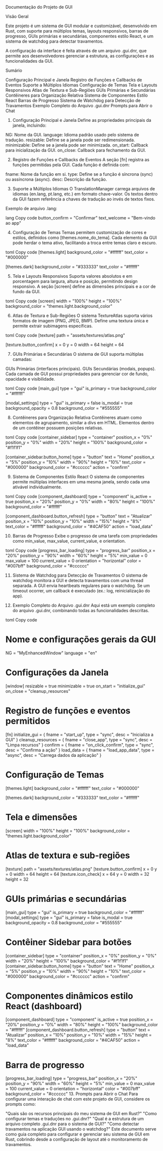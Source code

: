 Documentação do Projeto de GUI

Visão Geral

Este projeto é um sistema de GUI modular e customizável, desenvolvido em Rust, com suporte para múltiplos temas, layouts responsivos, barras de progresso, GUIs primárias e secundárias, componentes estilo React, e um sistema de watchdog para detectar travamentos.

A configuração da interface é feita através de um arquivo .gui.dnr, que permite aos desenvolvedores gerenciar a estrutura, as configurações e as funcionalidades da GUI.

Sumário

Configuração Principal e Janela
Registro de Funções e Callbacks de Eventos
Suporte a Múltiplos Idiomas
Configuração de Temas
Tela e Layouts Responsivos
Atlas de Textura e Sub-Regiões
GUIs Primárias e Secundárias
Contêineres para Organização Relativa
Sistema de Componentes Estilo React
Barras de Progresso
Sistema de Watchdog para Detecção de Travamentos
Exemplo Completo do Arquivo .gui.dnr
Prompts para Abrir o Chat

1. Configuração Principal e Janela
Define as propriedades principais da janela, incluindo:

NG: Nome da GUI.
language: Idioma padrão usado pelo sistema de tradução.
resizable: Define se a janela pode ser redimensionada.
minimizable: Define se a janela pode ser minimizada.
on_start: Callback para inicialização da GUI.
on_close: Callback para fechamento da GUI.

2. Registro de Funções e Callbacks de Eventos
A seção [fn] registra as funções permitidas pela GUI. Cada função é definida com:

fname: Nome da função em si.
type: Define se a função é síncrona (sync) ou assíncrona (async).
desc: Descrição da função.

3. Suporte a Múltiplos Idiomas
O TranslationManager carrega arquivos de idiomas (en.lang, pt.lang, etc.) em formato chave-valor. Os textos dentro da GUI fazem referência a chaves de tradução ao invés de textos fixos.

Exemplo de arquivo .lang:

lang
Copy code
button_confirm = "Confirmar"
text_welcome = "Bem-vindo ao app"

4. Configuração de Temas
Temas permitem customização de cores e estilos, definidos como [themes.nome_do_tema]. Cada elemento da GUI pode herdar o tema ativo, facilitando a troca entre temas claro e escuro.

toml
Copy code
[themes.light]
background_color = "#ffffff"
text_color = "#000000"

[themes.dark]
background_color = "#333333"
text_color = "#ffffff"

5. Tela e Layouts Responsivos
Suporta valores absolutos e em porcentagem para largura, altura e posição, permitindo design responsivo. A seção [screen] define as dimensões principais e a cor de fundo da GUI.

toml
Copy code
[screen]
width = "100%"
height = "100%"
background_color = "themes.light.background_color"

6. Atlas de Textura e Sub-Regiões
O sistema TextureAtlas suporta vários formatos de imagem (PNG, JPEG, BMP). Define uma textura única e permite extrair subimagens específicas.

toml
Copy code
[texture]
path = "assets/textures/atlas.png"

[texture.button_confirm]
x = 0
y = 0
width = 64
height = 64

7. GUIs Primárias e Secundárias
O sistema de GUI suporta múltiplas camadas:

GUIs Primárias (interfaces principais).
GUIs Secundárias (modais, popups).
Cada camada de GUI possui propriedades para gerenciar cor de fundo, opacidade e visibilidade.

toml
Copy code
[main_gui]
type = "gui"
is_primary = true
background_color = "#ffffff"

[modal_settings]
type = "gui"
is_primary = false
is_modal = true
background_opacity = 0.8
background_color = "#555555"

8. Contêineres para Organização Relativa
Contêineres atuam como elementos de agrupamento, similar a divs em HTML. Elementos dentro de um contêiner possuem posições relativas.

toml
Copy code
[container_sidebar]
type = "container"
position_x = "0%"
position_y = "0%"
width = "20%"
height = "100%"
background_color = "#f1f1f1"

[container_sidebar.button_home]
type = "button"
text = "Home"
position_x = "5%"
position_y = "10%"
width = "90%"
height = "10%"
text_color = "#000000"
background_color = "#cccccc"
action = "confirm"

9. Sistema de Componentes Estilo React
O sistema de componentes permite múltiplas interfaces em uma mesma janela, sendo cada uma ativável individualmente.

toml
Copy code
[component_dashboard]
type = "component"
is_active = true
position_x = "20%"
position_y = "0%"
width = "80%"
height = "100%"
background_color = "#ffffff"

[component_dashboard.button_refresh]
type = "button"
text = "Atualizar"
position_x = "10%"
position_y = "10%"
width = "15%"
height = "8%"
text_color = "#ffffff"
background_color = "#4CAF50"
action = "load_data"

10. Barras de Progresso
Exibe o progresso de uma tarefa com propriedades como min_value, max_value, current_value, e orientation.

toml
Copy code
[progress_bar_loading]
type = "progress_bar"
position_x = "20%"
position_y = "90%"
width = "60%"
height = "5%"
min_value = 0
max_value = 100
current_value = 0
orientation = "horizontal"
color = "#007bff"
background_color = "#cccccc"

11. Sistema de Watchdog para Detecção de Travamentos
O sistema de watchdog monitora a GUI e detecta travamentos com uma thread separada. A GUI envia heartbeats regulares para o watchdog. Se um timeout ocorrer, um callback é executado (ex.: log, reinicialização do app).

12. Exemplo Completo do Arquivo .gui.dnr
Aqui está um exemplo completo do arquivo .gui.dnr, combinando todas as funcionalidades descritas.

toml
Copy code
# Nome e configurações gerais da GUI
NG = "MyEnhancedWindow"
language = "en"

# Configurações da Janela
[window]
resizable = true
minimizable = true
on_start = "initialize_gui"
on_close = "cleanup_resources"

# Registro de funções e eventos permitidos
[fn]
initialize_gui = { fname = "start_up", type = "sync", desc = "Inicializa a GUI" }
cleanup_resources = { fname = "close_app", type = "sync", desc = "Limpa recursos" }
confirm = { fname = "on_click_confirm", type = "sync", desc = "Confirma a ação" }
load_data = { fname = "load_app_data", type = "async", desc = "Carrega dados da aplicação" }

# Configuração de Temas
[themes.light]
background_color = "#ffffff"
text_color = "#000000"

[themes.dark]
background_color = "#333333"
text_color = "#ffffff"

# Tela e dimensões
[screen]
width = "100%"
height = "100%"
background_color = "themes.light.background_color"

# Atlas de textura e sub-regiões
[texture]
path = "assets/textures/atlas.png"
[texture.button_confirm]
x = 0
y = 0
width = 64
height = 64
[texture.icon_check]
x = 64
y = 0
width = 32
height = 32

# GUIs primárias e secundárias
[main_gui]
type = "gui"
is_primary = true
background_color = "#ffffff"
[modal_settings]
type = "gui"
is_primary = false
is_modal = true
background_opacity = 0.8
background_color = "#555555"

# Contêiner Sidebar para botões
[container_sidebar]
type = "container"
position_x = "0%"
position_y = "0%"
width = "20%"
height = "100%"
background_color = "#f1f1f1"
[container_sidebar.button_home]
type = "button"
text = "Home"
position_x = "5%"
position_y = "10%"
width = "90%"
height = "10%"
text_color = "#000000"
background_color = "#cccccc"
action = "confirm"

# Componentes dinâmicos estilo React (dashboard)
[component_dashboard]
type = "component"
is_active = true
position_x = "20%"
position_y = "0%"
width = "80%"
height = "100%"
background_color = "#ffffff"
[component_dashboard.button_refresh]
type = "button"
text = "Atualizar"
position_x = "10%"
position_y = "10%"
width = "15%"
height = "8%"
text_color = "#ffffff"
background_color = "#4CAF50"
action = "load_data"

# Barra de progresso
[progress_bar_loading]
type = "progress_bar"
position_x = "20%"
position_y = "90%"
width = "60%"
height = "5%"
min_value = 0
max_value = 100
current_value = 0
orientation = "horizontal"
color = "#007bff"
background_color = "#cccccc"
13. Prompts para Abrir o Chat
Para configurar uma interação de chat com este projeto de GUI, considere os prompts como:

"Quais são os recursos principais do meu sistema de GUI em Rust?"
"Como configurar temas e traduções no .gui.dnr?"
"Qual é a estrutura de um arquivo completo .gui.dnr para o sistema de GUI?"
"Como detectar travamentos na aplicação GUI usando o watchdog?"
Este documento serve como guia completo para configurar e gerenciar seu sistema de GUI em Rust, cobrindo desde a configuração de layout até o monitoramento de travamentos.
